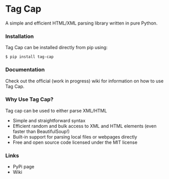 # Tag Cap
A simple and efficient HTML/XML parsing library written in pure Python.

### Installation
Tag Cap can be installed directly from pip using:
```
$ pip install tag-cap
```

### Documentation
Check out the official (work in progress) wiki for information on how to use Tag Cap. 

### Why Use Tag Cap?
Tag cap can be used to either parse XML/HTML
- Simple and straightforward syntax
- Efficient random and bulk access to XML and HTML elements (even faster than BeautifulSoup!)
- Built-in support for parsing local files or webpages directly
- Free and open source code licensed under the MIT license

### Links
- PyPi page
- Wiki
